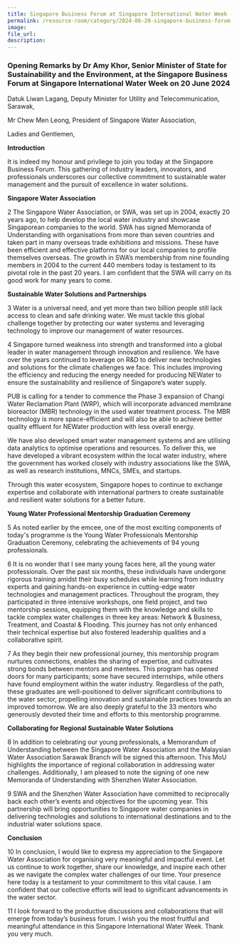 ```yaml
---
title: Singapore Business Forum at Singapore International Water Week - Dr Amy Khor
permalink: /resource-room/category/2024-06-20-singapore-business-forum-siww
image: 
file_url: 
description: 
---
```


### Opening Remarks by Dr Amy Khor, Senior Minister of State for Sustainability and the Environment, at the Singapore Business Forum at Singapore International Water Week on 20 June 2024

Datuk Liwan Lagang, Deputy Minister for Utility and Telecommunication, Sarawak,

Mr Chew Men Leong, President of Singapore Water Association,

Ladies and Gentlemen,

**Introduction**

It is indeed my honour and privilege to join you today at the Singapore Business Forum. This gathering of industry leaders, innovators, and professionals underscores our collective commitment to sustainable water management and the pursuit of excellence in water solutions.

**Singapore Water Association**

2 The Singapore Water Association, or SWA, was set up in 2004, exactly 20 years ago, to help develop the local water industry and showcase Singaporean companies to the world. SWA has signed Memoranda of Understanding with organisations from more than seven countries and taken part in many overseas trade exhibitions and missions. These have been efficient and effective platforms for our local companies to profile themselves overseas. The growth in SWA’s membership from nine founding members in 2004 to the current 440 members today is testament to its pivotal role in the past 20 years. I am confident that the SWA will carry on its good work for many years to come.

**Sustainable Water Solutions and Partnerships**

3 Water is a universal need, and yet more than two billion people still lack access to clean and safe drinking water. We must tackle this global challenge together by protecting our water systems and leveraging technology to improve our management of water resources.

4 Singapore turned weakness into strength and transformed into a global leader in water management through innovation and resilience. We have over the years continued to leverage on R&D to deliver new technologies and solutions for the climate challenges we face. This includes improving the efficiency and reducing the energy needed for producing NEWater to ensure the sustainability and resilience of Singapore’s water supply.

PUB is calling for a tender to commence the Phase 3 expansion of Changi Water Reclamation Plant (WRP), which will incorporate advanced membrane bioreactor (MBR) technology in the used water treatment process. The MBR technology is more space-efficient and will also be able to achieve better quality effluent for NEWater production with less overall energy.

We have also developed smart water management systems and are utilising data analytics to optimise operations and resources. To deliver this, we have developed a vibrant ecosystem within the local water industry, where the government has worked closely with industry associations like the SWA, as well as research institutions, MNCs, SMEs, and startups.

Through this water ecosystem, Singapore hopes to continue to exchange expertise and collaborate with international partners to create sustainable and resilient water solutions for a better future.

**Young Water Professional Mentorship Graduation Ceremony**

5 As noted earlier by the emcee, one of the most exciting components of today's programme is the Young Water Professionals Mentorship Graduation Ceremony, celebrating the achievements of 94 young professionals.

6 It is no wonder that I see many young faces here, all the young water professionals. Over the past six months, these individuals have undergone rigorous training amidst their busy schedules while learning from industry experts and gaining hands-on experience in cutting-edge water technologies and management practices. Throughout the program, they participated in three intensive workshops, one field project, and two mentorship sessions, equipping them with the knowledge and skills to tackle complex water challenges in three key areas: Network & Business, Treatment, and Coastal & Flooding. This journey has not only enhanced their technical expertise but also fostered leadership qualities and a collaborative spirit.

7 As they begin their new professional journey, this mentorship program nurtures connections, enables the sharing of expertise, and cultivates strong bonds between mentors and mentees.  This program has opened doors for many participants; some have secured internships, while others have found employment within the water industry. Regardless of the path, these graduates are well-positioned to deliver significant contributions to the water sector, propelling innovation and sustainable practices towards an improved tomorrow. We are also deeply grateful to the 33 mentors who generously devoted their time and efforts to this mentorship programme.

**Collaborating for Regional Sustainable Water Solutions**

8 In addition to celebrating our young professionals, a Memorandum of Understanding between the Singapore Water Association and the Malaysian Water Association Sarawak Branch will be signed this afternoon. This MoU highlights the importance of regional collaboration in addressing water challenges. Additionally, I am pleased to note the signing of one new Memoranda of Understanding with Shenzhen Water Association.

9 SWA and the Shenzhen Water Association have committed to reciprocally back each other’s events and objectives for the upcoming year. This partnership will bring opportunities to Singapore water companies in delivering technologies and solutions to international destinations and to the industrial water solutions space.

**Conclusion**

10 In conclusion, I would like to express my appreciation to the Singapore Water Association for organising very meaningful and impactful event. Let us continue to work together, share our knowledge, and inspire each other as we navigate the complex water challenges of our time. Your presence here today is a testament to your commitment to this vital cause. I am confident that our collective efforts will lead to significant advancements in the water sector.

11 I look forward to the productive discussions and collaborations that will emerge from today’s business forum. I wish you the most fruitful and meaningful attendance in this Singapore International Water Week. Thank you very much.
